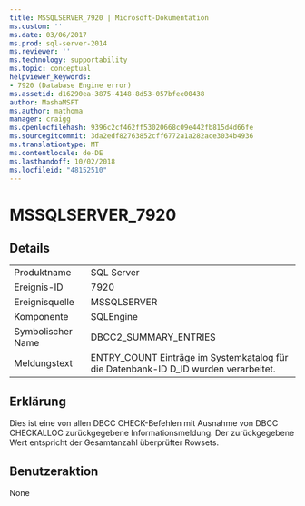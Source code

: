 ```yaml
---
title: MSSQLSERVER_7920 | Microsoft-Dokumentation
ms.custom: ''
ms.date: 03/06/2017
ms.prod: sql-server-2014
ms.reviewer: ''
ms.technology: supportability
ms.topic: conceptual
helpviewer_keywords:
- 7920 (Database Engine error)
ms.assetid: d16290ea-3875-4148-8d53-057bfee00438
author: MashaMSFT
ms.author: mathoma
manager: craigg
ms.openlocfilehash: 9396c2cf462ff53020668c09e442fb815d4d66fe
ms.sourcegitcommit: 3da2edf82763852cff6772a1a282ace3034b4936
ms.translationtype: MT
ms.contentlocale: de-DE
ms.lasthandoff: 10/02/2018
ms.locfileid: "48152510"
---
```

# <a name="mssqlserver7920"></a>MSSQLSERVER_7920
    
## <a name="details"></a>Details  
  
|||  
|-|-|  
|Produktname|SQL Server|  
|Ereignis-ID|7920|  
|Ereignisquelle|MSSQLSERVER|  
|Komponente|SQLEngine|  
|Symbolischer Name|DBCC2_SUMMARY_ENTRIES|  
|Meldungstext|ENTRY_COUNT Einträge im Systemkatalog für die Datenbank-ID D_ID wurden verarbeitet.|  
  
## <a name="explanation"></a>Erklärung  
 Dies ist eine von allen DBCC CHECK-Befehlen mit Ausnahme von DBCC CHECKALLOC zurückgegebene Informationsmeldung. Der zurückgegebene Wert entspricht der Gesamtanzahl überprüfter Rowsets.  
  
## <a name="user-action"></a>Benutzeraktion  
 None  
  
  
